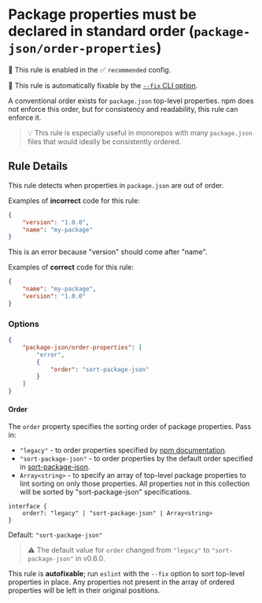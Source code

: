 # Package properties must be declared in standard order (`package-json/order-properties`)

💼 This rule is enabled in the ✅ `recommended` config.

🔧 This rule is automatically fixable by the [`--fix` CLI option](https://eslint.org/docs/latest/user-guide/command-line-interface#--fix).

<!-- end auto-generated rule header -->

A conventional order exists for `package.json` top-level properties.
npm does not enforce this order, but for consistency and readability, this rule can enforce it.

> 💡 This rule is especially useful in monorepos with many `package.json` files that would ideally be consistently ordered.

## Rule Details

This rule detects when properties in `package.json` are out of order.

Examples of **incorrect** code for this rule:

<!-- eslint-disable jsonc/sort-keys -->

```json
{
	"version": "1.0.0",
	"name": "my-package"
}
```

<!-- eslint-enable jsonc/sort-keys -->

This is an error because "version" should come after "name".

Examples of **correct** code for this rule:

```json
{
	"name": "my-package",
	"version": "1.0.0"
}
```

### Options

```json
{
	"package-json/order-properties": [
		"error",
		{
			"order": "sort-package-json"
		}
	]
}
```

#### Order

The `order` property specifies the sorting order of package properties.
Pass in:

-   `"legacy"` - to order properties specified by [npm documentation](https://docs.npmjs.com/cli/v10/configuring-npm/package-json).
-   `"sort-package-json"` - to order properties by the default order specified in [sort-package-json](https://github.com/keithamus/sort-package-json).
-   `Array<string>` - to specify an array of top-level package properties to lint sorting on only those
    properties.
    All properties not in this collection will be sorted by "sort-package-json" specifications.

```tsx
interface {
	order?: "legacy" | "sort-package-json" | Array<string>
}
```

Default: `"sort-package-json"`

> ⚠️ The default value for `order` changed from `"legacy"` to `"sort-package-json"` in v0.6.0.

This rule is **autofixable**; run `eslint` with the `--fix` option to sort top-level properties in place.
Any properties not present in the array of ordered properties will be left in their original positions.
